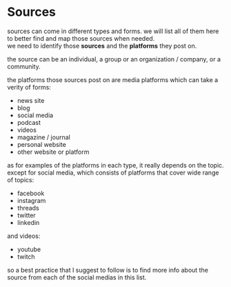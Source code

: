 # Sources

sources can come in different types and forms. we will list all of them here to better find and map those sources when needed.  
we need to identify those **sources** and the **platforms** they post on.

the source can be an individual, a group or an organization / company, or a community. 

the platforms those sources post on are media platforms which can take a verity of forms:

- news site
- blog
- social media
- podcast
- videos
- magazine / journal
- personal website
- other website or platform

as for examples of the platforms in each type, it really depends on the topic.  
except for social media, which consists of platforms that cover wide range of topics:

- facebook
- instagram
- threads
- twitter
- linkedin

and videos:

- youtube
- twitch

so a best practice that I suggest to follow is to find more info about the source from each of the social medias in this list.